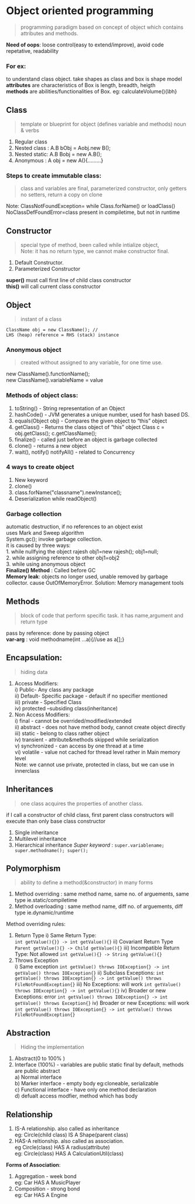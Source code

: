 # Object oriented programming  
> programming paradigm based on concept of object which contains attributes and methods.

**Need of oops**: loose control(easy to extend/improve), avoid code repetative, readability
### For ex: 
to understand class object. take shapes as class and box is shape model    
**attributes** are characteristics of Box is length, breadth, heigth  
**methods** are abilities/functionalities of Box. eg: calculateVolume(){l*b*h}  

## Class  
> template or blueprint for object (defines variable and methods) noun & verbs    

1. Regular class
1. Nested class : A.B bObj = Aobj.new B();  
2. Nested static: A.B Bobj = new A.B();  
3. Anonymous : A obj = new A(){.........}  

### Steps to create immutable class: 
> class and variables are final, parameterized constructor, only getters no setters, return a copy on clone

Note: ClassNotFoundException=  while Class.forName() or loadClass()   
NoClassDefFoundError=class present in compiletime, but not in runtime    

## Constructor  
> special type of method, been called while intialize object,   
Note: it has no return type, we cannot make constructor final.  

1. Default Constructor. 
2. Parameterized Constructor  

**super()** must call first line of child class constructor  
**this()** will call current class constructor  

## Object  
> instant of a class

``` 
ClassName obj = new ClassName(); //
LHS (heap) reference = RHS (stack) instance

```
### Anonymous object 
> created without assigned to any variable, for one time use.  

new ClassName().functionName();  
new ClassName().variableName = value  

### Methods of object class:  
1. toString()  - String representation of an Object 
2. hashCode() - JVM generates a unique number, used for hash based DS. 
3. equals(Object obj) - Compares the given object to “this” object 
4. getClass() - Returns the class object of “this” object 
	Class c = obj.getClass(); c.getClassName();
5. finalize() -  called just before an object is garbage collected
6. clone() - returns a new object
7. wait(), notify() notifyAll()  - related to Concurrency 

### 4 ways to create object  
1. New keyword
2. clone()   
3. class.forName("classname").newInstance();
4. Deserialization while readObject()
	
### Garbage collection  
automatic destruction, if no references to an object exist  
uses Mark and Sweep algorithm    
System.gc(); invoke garbage collection.  
it is caused by three ways:    
	1. while nullfying the object     rajesh obj1=new rajesh();    obj1=null;  
	2. while assigning reference to other         obj1=obj2  
	3. while using anonymous object  
**Finalize() Method** : Called before GC  
**Memory leak**:  objects no longer used, unable removed by garbage collector. cause OutOfMemoryError. Solution: Memory management tools   

## Methods  
> block of code that perform specific task.
> it has name,argument and return type

pass by reference: done by passing object  
**var-arg** :  void methodname(int ...a){//use as a[];}  

## Encapsulation:   
> hiding data

1. Access Modifiers:  
	i) Public- Any class any package  
	ii) Default- Specific package - default if no specifier mentioned  
	iii) private - Specified Class  
	iv) protected –subsiding class(inheritance)  
2. Non Access Modifiers:  
	i) final - cannot be overrided/modified/extended  
	ii) abstract - does not have method body, cannot create object directly    
	iii) static - belong to class rather object   
	iv) transient - attribute&methods skipped while serialization  
	v) synchronized - can access by one thread at a time  
	vi) volatile - value not cached for thread level rather in Main memory level   
Note: we cannot use private, protected in class, but we can use in innerclass 

## Inheritances  
> one class acquires the properties of another class.  

if I call a constructor of child class, first parent class constructors will execute than only base class constructor
1. Single inheritance
2. Multilevel inheritance
3. Hierarchical inheritance
*Super keyword* :  ```super.variablename; super.methodname(); super();```

## Polymorphism  
> ability to define a method(&constructor) in many forms     

1. Method overriding : same method name, same no. of arguements, same type ie.static/compiletime  
2. Method overloading : same method name, diff no. of arguements, diff type ie.dynamic/runtime  

Method overriding rules:     
1. Return Type
	i) Same Return Type:    
	`int getValue(){}} -> int getValue(){}` 
	ii) Covariant Return Type  
	`Parent getValue(){} -> Child getValue(){}`
	iii) Incompatible Return Type: Not allowed
	`int getValue(){} -> String getValue(){}` 
2. Throws Exception  
	i) Same exception
	`int getValue() throws IOException{} -> int getValue() throws IOException{}` 
	ii) Subclass Exceptions:
	`int getValue() throws IOException{} -> int getValue() throws FileNotFoundException{}` 
	iii) No Exceptions: will work
	`int getValue() throws IOException{} -> int getValue(){}` 
	iv) Broader or new Exceptions: error
	`int getValue() throws IOException{} -> int getValue() throws Exception{}` 
	iv) Broader or new Exceptions: will work
	`int getValue() throws IOException{} -> int getValue() throws FileNotFoundException{}` 
	
## Abstraction  
> Hiding the implementation  

1. Abstract(0 to 100% ) 
2. Interface (100%) - variables are public static final by default, methods are public abstract  
	a) Normal interface  
	b) Marker interface - empty body eg:cloneable, serializable  
	c) Functional interface - have only one method declaration  
	d) defualt access modfier, method which has body	  


## Relationship
1. IS-A relationship. also called as inheritance    
eg: Circle(child class) IS A Shape(parent class)    
2. HAS-A reltionship. also called as association.    
eg  Circle(class) HAS A radius(attribute)  
eg: Circle(class) HAS A CalculationUtil(class)  

**Forms of Association**:  
1. Aggregation  - week bond  
eg: Car HAS A MusicPlayer  
2. Composition  - strong bond  
eg: Car HAS A Engine  

